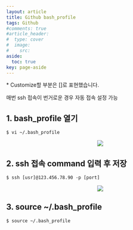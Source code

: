 ```yaml
---
layout: article
title: Github bash_profile
tags: Github
#comments: true
#article_header:
#  type: cover
#  image:
#    src:
aside:
  toc: true
key: page-aside
---
```


  \* Customize할 부분은 []로 표현했습니다.

  매번 ssh 접속이 번거로운 경우 자동 접속 설정 가능

## 1. bash_profile 열기

    $ vi ~/.bash_profile

<p align="center"><img src="https://github.com/LoteeYoon/LoteeYoon.github.io/blob/master/bash_profile.JPG?raw=true"></p>

## 2. ssh 접속 command 입력 후 저장

    $ ssh [usr]@123.456.78.90 -p [port]

<p align="center"><img src="https://github.com/LoteeYoon/LoteeYoon.github.io/blob/master/bash_profile2.JPG?raw=true"></p>

## 3. source ~/.bash_profile

    $ source ~/.bash_profile
